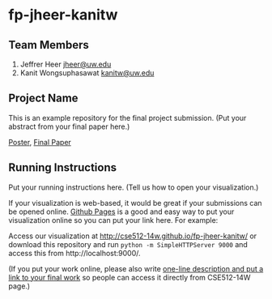 fp-jheer-kanitw
===============

## Team Members

1. Jeffrer Heer jheer@uw.edu
2. Kanit Wongsuphasawat kanitw@uw.edu

## Project Name

This is an example repository for the final project submission.  (Put your abstract from your final paper here.)

[Poster](https://github.com/CSE512-14W/fp-jheer-kanitw/raw/master/final/poster-jheer-kanitw.pdf),
[Final Paper](https://github.com/CSE512-14W/fp-jheer-kanitw/raw/master/final/paper-jheer-kanitw.pdf) 

## Running Instructions

Put your running instructions here.  (Tell us how to open your visualization.) 

If your visualization is web-based,  it would be great if your submissions can be opened online. [Github Pages](http://pages.github.com/) is a good and easy way to put your visualization online so you can put your link here.  For example:

Access our visualization at http://cse512-14w.github.io/fp-jheer-kanitw/ or download this repository and run `python -m SimpleHTTPServer 9000` and access this from http://localhost:9000/.

(If you put your work online, please also write [one-line description and put a link to your final work](http://note.io/1n3u46s) so people can access it directly from CSE512-14W page.)
